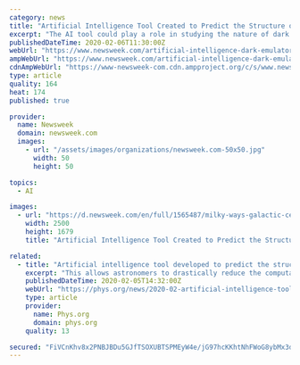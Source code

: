 ```yaml
---
category: news
title: "Artificial Intelligence Tool Created to Predict the Structure of the Universe and Unlock the Mysteries of Dark Energy"
excerpt: "The AI tool could play a role in studying the nature of dark energy and dark matter, which seems to make up a large amount of the universe but remains an enigma, researchers said."
publishedDateTime: 2020-02-06T11:30:00Z
webUrl: "https://www.newsweek.com/artificial-intelligence-dark-emulator-universe-structure-dark-energy-dark-matter-research-1486033"
ampWebUrl: "https://www.newsweek.com/artificial-intelligence-dark-emulator-universe-structure-dark-energy-dark-matter-research-1486033?amp=1"
cdnAmpWebUrl: "https://www-newsweek-com.cdn.ampproject.org/c/s/www.newsweek.com/artificial-intelligence-dark-emulator-universe-structure-dark-energy-dark-matter-research-1486033?amp=1"
type: article
quality: 164
heat: 174
published: true

provider:
  name: Newsweek
  domain: newsweek.com
  images:
    - url: "/assets/images/organizations/newsweek.com-50x50.jpg"
      width: 50
      height: 50

topics:
  - AI

images:
  - url: "https://d.newsweek.com/en/full/1565487/milky-ways-galactic-centre.jpg"
    width: 2500
    height: 1679
    title: "Artificial Intelligence Tool Created to Predict the Structure of the Universe and Unlock the Mysteries of Dark Energy"

related:
  - title: "Artificial intelligence tool developed to predict the structure of the universe"
    excerpt: "This allows astronomers to drastically reduce the computational cost needed for the extraction of cosmological parameters from observational data Credit: YITP, NAOJ This tool uses an aspect of artificial intelligence called machine learning. By changing several important characteristics of the universe, such as those of dark matter and dark ..."
    publishedDateTime: 2020-02-05T14:32:00Z
    webUrl: "https://phys.org/news/2020-02-artificial-intelligence-tool-universe.html"
    type: article
    provider:
      name: Phys.org
      domain: phys.org
    quality: 13

secured: "FiVCnKhv8x2PNBJBDu5GJfTSOXUBTSPMEyW4e/jG97hcKKhtNhFWoG8ybMx3dU3ULaUlioOtko6mqwCOjLiyvSmSiM6LjK8yCRASxx18KUdIGBQG7EmYXcJaezBVN3iXBS0BTIrlJfyFXDfOguBMEkK9afh80pJgJOfgQWMz6sCFZsClQ+vLwf0/QqzADUv81SKb0h6LoPvz6VAHdkhw/+uEFpR/8X1sYSN1qbBDNWIjZjUGqqTFaJz3Sv2Q/gBUnKa/jN9PUIqElBX7lju8Q4E/DVCOLOCiep7BlceMg4EO3XTe0jfo/Edb4db02jvYsosCeZXJHeXgl/yAvLjU2XEidCsq6oE3ZpEUDZP0k+o=;zbqhWx0YUayaDh3YL4Az6g=="
---
```


